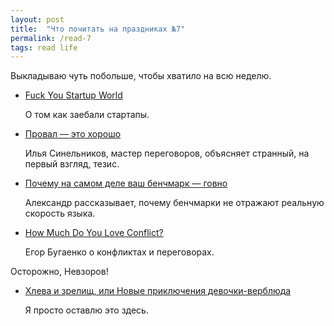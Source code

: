 ```yaml
---
layout: post
title:  "Что почитать на праздниках №7"
permalink: /read-7
tags: read life
---
```


Выкладываю чуть побольше, чтобы хватило на всю неделю.

- [Fuck You Startup World](https://medium.com/startup-grind/fuck-you-startup-world-ab6cc72fad0e#.lf7tmvb48)

  О том как заебали стартапы.

- [Провал — это хорошо](http://artgorbunov.ru/pufiki/proval-eto-horosho/)

  Илья Синельников, мастер переговоров, объясняет странный, на первый взгляд,
  тезис.

- [Почему на самом деле ваш бенчмарк — говно](http://eax.me/benchmarks/)

  Александр рассказывает, почему бенчмарки не отражают реальную скорость языка.

- [How Much Do You Love Conflict?](http://www.yegor256.com/2017/01/03/how-much-you-love-conflicts.html)

  Егор Бугаенко о конфликтах и переговорах.

Осторожно, Невзоров!

- [Хлева и зрелищ, или Новые приключения девочки-верблюда](https://snob.ru/selected/entry/113577)

  Я просто оставлю это здесь.
